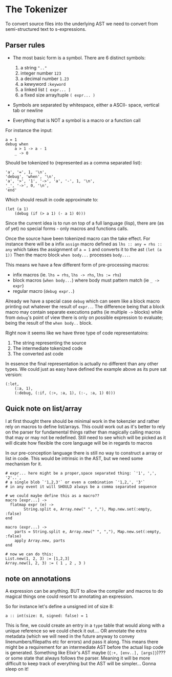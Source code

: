 # The Tokenizer

To convert source files into the underlying AST we need to convert from
semi-structured text to s-expressions.

## Parser rules

* The most basic form is a symbol. There are 6 distinct symbols:
   1. a string `".."`
   2. integer number `123`
   3. a decimal number `1.23`
   4. a kewyword `:keyword`
   5. a linked list `[ expr... ]`
   5. a fixed size array/tuple `( expr... )`

* Symbols are separated by whitespace, either a ASCII- space, vertical tab or newline
* Everything that is NOT a symbol is a macro or a function call

For instance the input:

```
a = 1
debug when
	a > 1 -> a - 1
	_ -> 0
```

Should be tokenized to (represented as a comma separated list):
```
'a', '=', 1, '\n',
'debug', 'when', '\n',
'a', '>', '1', '->', 'a', '-', 1, '\n',
'_', '->', 0, '\n',
'end'
```

Which should result in code approximate to:
```
(let (a 1)
	(debug (if (> a 1) (- a 1) 0)))
```

Since the current idea is to run on top of a full language (lisp), there are
(as of yet) no special forms - only macros and functions calls. 


Once the source have been tokenized macro can the take effect. For instance
there will be a infix `assign` macro defined as `lhs :: any = rhs :: any`
which takes the assignment of `a = 1` and converts it to the ast `(let (a 1))`
Then the macro block `when body...` processes `body...`.

This means we have a few different form of pre-processing macros:
 * infix macros (ie. `lhs = rhs`, `lhs -> rhs`, `lhs := rhs`)
 * block macros (`when body...`) where body must pattern match (ie `_ -> expr`)
 * regular macro (`debug expr..`)

Already we have a special case `debug` which can seem like a block macro
printing out whatever the result of `expr..`. The difference being that a block
macro may contain separate executions paths (ie multiple `->` blocks) while
from `debug`'s point of view there is only on possible expression to evaluate;
being the result of the `when body..` block.

Right now it seems like we have three type of code representatoins:
 1. The string representing the source
 2. The intermediate tokenized code
 3. The converted ast code

In essence the final representation is actually no different than any other
types. We could just as easy have defined the example above as its pure sat
version:

```
(:let,
	(:a, 1),
	(:debug, (:if, (:>, :a, 1), (:-, :a, 1) 0)))
```


## Quick note on list/array

  I at first thought there should be minimal work in the tokenzier and rather
	rely on macros to define list/arrays. This could work out as it's better to rely
  on the parser for fundamental things rather than magically calling macros
	that may or may not be redefined.  Still need to see which will be picked as
	it will dicate how flexible the core language will be in regards to macros

In our pre-conception language there is still no way to construct a array or
list in code. This would be intrinsic in the AST, but we need some mechanism
for it.

```
# expr... here might be a proper,space separated thing: `'1', ',', '2'..`,
# a single blob `'1,2,3'` or even a combination `'1,2,', '3'`
# in any event it will SHOULD always be a comma separated sequence

# we could maybe define this as a macro??
macro [expr...] ->
  flatmap expr (e) ->
		String.split e, Array.new(" ", ","), Map.new.set(:empty, :false)
end

macro (expr...) ->
	parts = String.split e, Array.new(" ", ","), Map.new.set(:empty, :false)
	apply Array.new, parts
end

# now we can do this:
List.new(1, 2, 3) := [1,2,3]
Array.new(1, 2, 3) := ( 1 , 2 , 3 )
```

## note on annotations

A expression can be anything. BUT to allow the compiler and macros to do
magical things one could resort to annotating an expression.

So for instance let's define a unsigned int of size 8:

```
a :: int(size: 8, signed: false) = 1
```

This is fine, we could create an entry in a `type` table that would along with
a unique reference so we could check it out.... OR
annotate the extra metadata (which we will need in the future anyway to convey
linenumbers/filepaths etc for errors) and pass it along.
This means there might be a requirement for an intermediate AST before the
actual lisp code is generated. Something like Elixir's AST maybe (`{:+, [env..], [args]}`)???
or some state that always follows the parser. Meaning it will be more difficult
to keep track of everything but the AST will be simpler... Gonna sleep on it!
 
